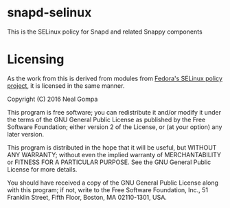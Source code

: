# snapd-selinux

This is the SELinux policy for Snapd and related Snappy components

# Licensing

As the work from this is derived from modules from [Fedora's SELinux policy project](https://github.com/fedora-selinux/selinux-policy), it is licensed in the same manner.

Copyright (C) 2016 Neal Gompa

This program is free software; you can redistribute it and/or
modify it under the terms of the GNU General Public License
as published by the Free Software Foundation; either version 2
of the License, or (at your option) any later version.

This program is distributed in the hope that it will be useful,
but WITHOUT ANY WARRANTY; without even the implied warranty of
MERCHANTABILITY or FITNESS FOR A PARTICULAR PURPOSE.  See the
GNU General Public License for more details.

You should have received a copy of the GNU General Public License
along with this program; if not, write to the Free Software
Foundation, Inc., 51 Franklin Street, Fifth Floor, Boston, MA  02110-1301, USA.

